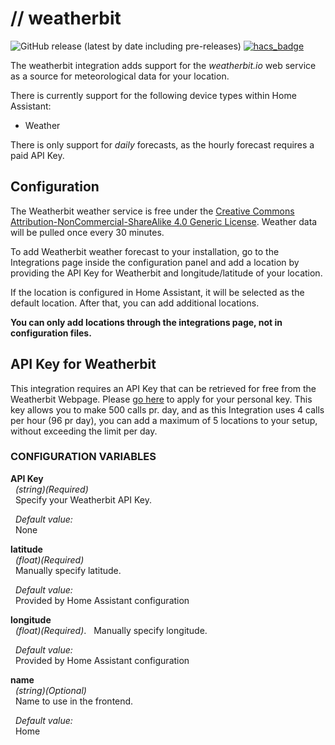 # // weatherbit
![GitHub release (latest by date including pre-releases)](https://img.shields.io/github/v/release/briis/weatherbit?include_prereleases&style=flat-square) [![hacs_badge](https://img.shields.io/badge/HACS-Custom-orange.svg?style=flat-square)](https://github.com/custom-components/hacs)

The weatherbit integration adds support for the *weatherbit.io* web service as a source for meteorological data for your location.

There is currently support for the following device types within Home Assistant:
* Weather

There is only support for *daily* forecasts, as the hourly forecast requires a paid API Key.

## Configuration
The Weatherbit weather service is free under the [Creative Commons Attribution-NonCommercial-ShareAlike 4.0 Generic License](https://creativecommons.org/licenses/by-nc-sa/4.0/legalcode). Weather data will be pulled once every 30 minutes.

To add Weatherbit weather forecast to your installation, go to the Integrations page inside the configuration panel and add a location by providing the API Key for Weatherbit and longitude/latitude of your location.

If the location is configured in Home Assistant, it will be selected as the default location. After that, you can add additional locations.

**You can only add locations through the integrations page, not in configuration files.**

## API Key for Weatherbit
This integration requires an API Key that can be retrieved for free from the Weatherbit Webpage. Please [go here](https://www.weatherbit.io/account/create) to apply for your personal key.
This key allows you to make 500 calls pr. day, and as this Integration uses 4 calls per hour (96 pr day), you can add a maximum of 5 locations to your setup, without exceeding the limit per day.

### CONFIGURATION VARIABLES
**API Key**  
&nbsp;&nbsp;*(string)(Required)*  
&nbsp;&nbsp;Specify your Weatherbit API Key.

&nbsp;&nbsp;*Default value:*  
&nbsp;&nbsp;None

**latitude**  
&nbsp;&nbsp;*(float)(Required)*  
&nbsp;&nbsp;Manually specify latitude.

&nbsp;&nbsp;*Default value:*  
&nbsp;&nbsp;Provided by Home Assistant configuration

**longitude**  
&nbsp;&nbsp;*(float)(Required)*. 
&nbsp;&nbsp;Manually specify longitude.

&nbsp;&nbsp;*Default value:*  
&nbsp;&nbsp;Provided by Home Assistant configuration

**name**  
&nbsp;&nbsp;*(string)(Optional)*  
&nbsp;&nbsp;Name to use in the frontend.

&nbsp;&nbsp;*Default value:*  
&nbsp;&nbsp;Home

